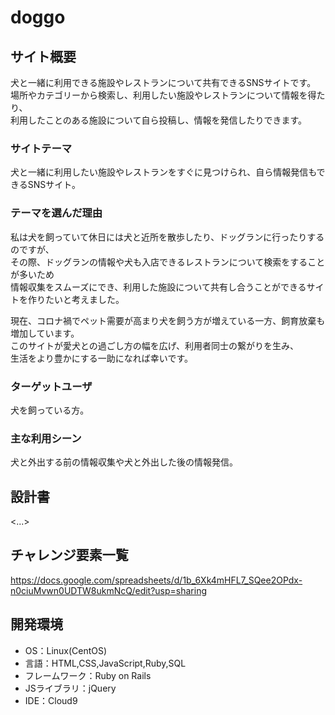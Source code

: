 # doggo

## サイト概要
犬と一緒に利用できる施設やレストランについて共有できるSNSサイトです。<br>
場所やカテゴリーから検索し、利用したい施設やレストランについて情報を得たり、<br>
利用したことのある施設について自ら投稿し、情報を発信したりできます。


### サイトテーマ
犬と一緒に利用したい施設やレストランをすぐに見つけられ、自ら情報発信もできるSNSサイト。

### テーマを選んだ理由
私は犬を飼っていて休日には犬と近所を散歩したり、ドッグランに行ったりするのですが、<br>
その際、ドッグランの情報や犬も入店できるレストランについて検索をすることが多いため<br>
情報収集をスムーズにでき、利用した施設について共有し合うことができるサイトを作りたいと考えました。<br>

現在、コロナ禍でペット需要が高まり犬を飼う方が増えている一方、飼育放棄も増加しています。<br>
このサイトが愛犬との過ごし方の幅を広げ、利用者同士の繋がりを生み、<br>
生活をより豊かにする一助になれば幸いです。

### ターゲットユーザ
犬を飼っている方。

### 主な利用シーン
犬と外出する前の情報収集や犬と外出した後の情報発信。

## 設計書
<...>

## チャレンジ要素一覧
<https://docs.google.com/spreadsheets/d/1b_6Xk4mHFL7_SQee2OPdx-n0ciuMvwn0UDTW8ukmNcQ/edit?usp=sharing>

## 開発環境
- OS：Linux(CentOS)
- 言語：HTML,CSS,JavaScript,Ruby,SQL
- フレームワーク：Ruby on Rails
- JSライブラリ：jQuery
- IDE：Cloud9
